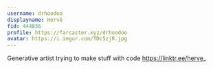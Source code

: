 ```yaml
---
username: drhoodoo
displayname: Hervé
fid: 444836
profile: https://farcaster.xyz/drhoodoo
avatar: https://i.imgur.com/TDc5zjR.jpg
---
```


Generative artist trying to make stuff with code
https://linktr.ee/herve_
